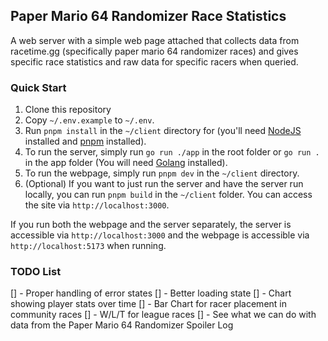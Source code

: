 ## Paper Mario 64 Randomizer Race Statistics

A web server with a simple web page attached that collects data from racetime.gg (specifically paper mario 64 randomizer races) and gives specific race statistics and raw data for specific racers when queried.

### Quick Start

1. Clone this repository
2. Copy `~/.env.example` to `~/.env`.
3. Run `pnpm install` in the `~/client` directory for (you'll need [NodeJS](https://nodejs.org/en/download) installed and [pnpm](https://pnpm.io/installation) installed).
4. To run the server, simply run `go run ./app` in the root folder or `go run .` in the app folder (You will need [Golang](https://go.dev/doc/install) installed).
5. To run the webpage, simply run `pnpm dev` in the `~/client` directory.
6. (Optional) If you want to just run the server and have the server run locally, you can run `pnpm build` in the `~/client` folder. You can access the site via `http://localhost:3000`.

If you run both the webpage and the server separately, the server is accessible via `http://localhost:3000` and the webpage is accessible via `http://localhost:5173` when running.

### TODO List

[] - Proper handling of error states
[] - Better loading state
[] - Chart showing player stats over time
[] - Bar Chart for racer placement in community races
[] - W/L/T for league races
[] - See what we can do with data from the Paper Mario 64 Randomizer Spoiler Log
